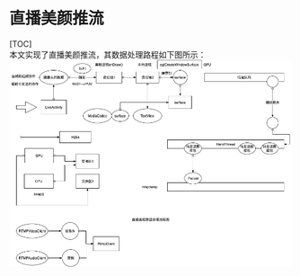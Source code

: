 # 直播美颜推流
[TOC]  
本文实现了直播美颜推流，其数据处理路程如下图所示：  
![image](https://github.com/tianyalu/NeLivePushBeautyFace/raw/master/show/live_push_process.png)  

